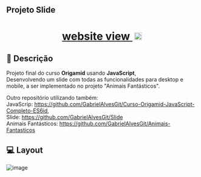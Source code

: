 ## Projeto Slide

<h1 align="center">
  <a href="https://gabrielalvesgit.github.io/Slide/" target="_blank">website view <img src="https://github.com/user-attachments/assets/96e60795-2bd3-4524-b2ee-5a5112860221" alt="Imagem/Icone seta a direita blue" style="width: 20px; height: 20px; margin-left: 5px;"></a>
</h1>

## 📖 Descrição

Projeto final do curso **Origamid** usando **JavaScript**,<br>
Desenvolvendo um slide com todas as funcionalidades para desktop e mobile, a ser implementado no projeto "Animais Fantásticos".

Outro repositório utilizando também:<br> 
JavaScrip: https://github.com/GabrielAlvesGit/Curso-Origamid-JavaScript-Completo-ES6id, <br> 
Slide: https://github.com/GabrielAlvesGit/Slide <br>
Animais Fantásticos: https://github.com/GabrielAlvesGit/Animais-Fantasticos <br>


## 💻 Layout
![image](https://github.com/user-attachments/assets/f2f46334-7494-43c5-8315-fafc027bcfed)
